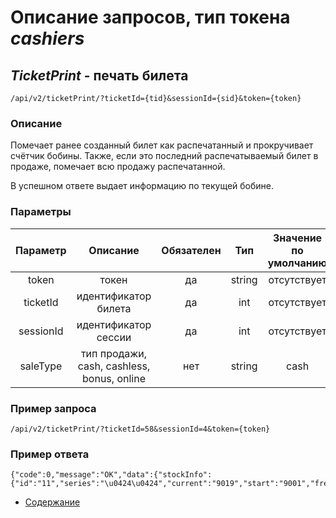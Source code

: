 Описание запросов, тип токена _cashiers_
========================================

_TicketPrint_ - печать билета
-----------------------------
`/api/v2/ticketPrint/?ticketId={tid}&sessionId={sid}&token={token}`

### Описание
Помечает ранее созданный билет как распечатанный и прокручивает счётчик бобины.
Также, если это последний распечатываемый билет в продаже, помечает всю продажу распечатанной.

В успешном ответе выдает информацию по текущей бобине.

### Параметры
| Параметр 	|        Описание       	| Обязателен 	|   Тип  	| Значение по умолчанию 	|
|:--------:	|:---------------------:	|:----------:	|:------:	|:---------------------:	|
|   token  	|         токен         	|     да     	| string 	|      отсутствует      	|
|   ticketId 	| идентификатор билета 	|     да     	| int 	|      отсутствует      	|
|   sessionId 	| идентификатор сессии 	|     да     	| int 	|      отсутствует      	|
|   saleType 	| тип продажи, cash, cashless, bonus, online 	|     нет     	| string 	|      cash      	|

### Пример запроса
`/api/v2/ticketPrint/?ticketId=58&sessionId=4&token={token}`

### Пример ответа
```
{"code":0,"message":"OK","data":{"stockInfo":{"id":"11","series":"\u0424\u0424","current":"9019","start":"9001","free":"982","active":"1"}}}
```

* [Содержание](../index)